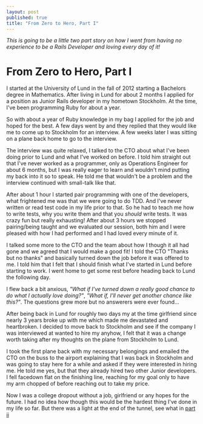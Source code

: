 ```yaml
---
layout: post
published: true
title: "From Zero to Hero, Part I"
---
```


_This is going to be a little two part story on how I went from having
no experience to be a Rails Developer and loving every day of it!_

# From Zero to Hero, Part I
I started at the University of Lund in the fall of 2012 starting a
Bachelors degree in Mathematics.
After living in Lund for about 2 months I applied for a position as
Junior Rails developer in my hometown Stockholm. At the time, I've been
programming Ruby for about a year.

  So with about a year of Ruby knowledge in my bag I applied for the
job and hoped for the best. A few days went by and they replied that
they would like me to come up to Stockholm for an interview. A few
weeks later I was sitting on a plane back home to go to the interview.

  The interview was quite relaxed, I talked to the CTO about what I've
been doing prior to Lund and what I've worked on before. I told him
straight out that I've never worked as a programmer, only as Operations
Engineer for about 6 months, but I was really eager to learn and
wouldn't mind putting my back into it so to speak. He told me that
wouldn't be a problem and the interview continued with small-talk
like that.

  After about 1 hour I started pair programming with one of the
developers, what frightened me was that we were going to do TDD.
And I've never written or read test code in my life prior to that. So
he had to teach me how to write tests, why you write them and that you
_should_ write tests. It was crazy fun but really exhausting!
After about 3 hours we stopped pairing/being taught and we evaluated
our session, both him and I were pleased with how I had performed and I
had loved every minute of it.

  I talked some more to the CTO and the team about how I though it all
had gone and we agreed that I would make a good fit! I told the CTO
"Thanks but no thanks" and basically turned down the job before it was
offered to me. I told him that I felt that I should finish what I've
started in Lund before starting to work. I went home to get some rest
before heading back to Lund the following day.

  I flew back a bit anxious, _"What if I've turned down a really good
chance to do what I actually love doing?"_, _"What if, I'll never
get another chance like this?"_. The questions grew more but no
answerers were ever found...

  After being back in Lund for roughly two days my at the time
girlfriend since nearly 3 years broke up with me which made me
devastated and heartbroken. I decided to move back to Stockholm and see
if the company I was interviewed at wanted to hire my anyhow, I felt
that it was a change worth taking after my thoughts on the plane from
Stockholm to Lund.

  I took the first plane back with my necessary belongings and emailed
the CTO on the buss to the airport explaining that I was back in
Stockholm and was going to stay here for a while and asked if they were
interested in hiring me.  He told me yes, but that they already hired
two other Junior developers.
I fell facedown flat on the finishing line, reaching for my goal only
to have my arm chopped of before reaching out to take my price.

  Now I was a college dropout without a job, girlfriend or any hopes
for the future. I had no idea how though this would be the hardest
thing I've done in my life so far. But there was a light at the end of
the tunnel, see what in [part ii][part_ii]

[part_ii]:[http://teoljungberg.com/from-zero-to-hero-part-2]
